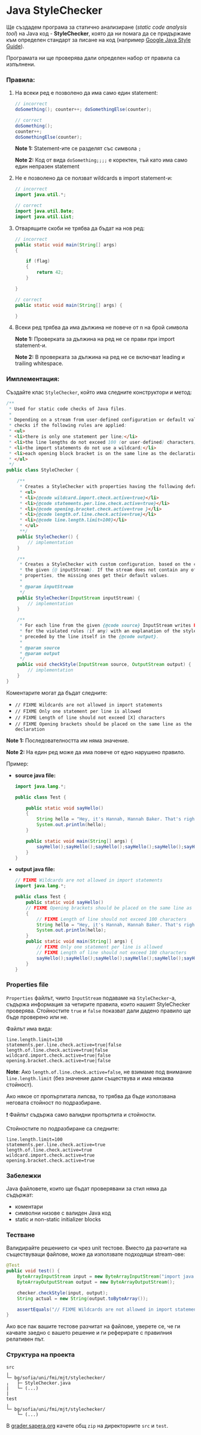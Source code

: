 # Java StyleChecker

Ще създадем програма за статично анализиране (*static code analysis tool*) на Java код - **StyleChecker**, която да ни помага да се придържаме към определен стандарт за писане на код (например [Google Java Style Guide](https://google.github.io/styleguide/javaguide.html)).

Програмата ни ще проверява дали определен набор от правила са изпълнени.

### Правила:

1.  На всеки ред е позволено да има само един statement:

    ``` java
    // incorrect
    doSomething(); counter++; doSomethingElse(counter);

    // correct
    doSomething();
    counter++;
    doSomethingElse(counter);
    ```

    **Note 1:** Statement-ите се разделят със символа `;`

    **Note 2:** Код от вида `doSomething;;;;` е коректен, тъй като има само един непразен statement

2.  Не е позволено да се ползват wildcards в import statement-и:

    ```java
    // incorrect
    import java.util.*;

    // correct
    import java.util.Date;
    import java.util.List;
    ```

3.  Отварящите скоби не трябва да бъдат на нов ред:

    ```java
    // incorrect
    public static void main(String[] args)
    {

        if (flag)
        {
            return 42;
        }

    }

    // correct
    public static void main(String[] args) {

    }
    ```

4. Всеки ред трябва да има дължина не повече от n на брой символа

    **Note 1:** Проверката за дължина на ред не се прави при import statement-и.

    **Note 2:** В проверката за дължина на ред не се включват leading и trailing whitespace.

### Имплементация:

Създайте клас `StyleChecker`, който има следните конструктори и метод:

```java
/**
 * Used for static code checks of Java files.
 *
 * Depending on a stream from user-defined configuration or default values, it
 * checks if the following rules are applied:
 * <ul>
 * <li>there is only one statement per line;</li>
 * <li>the line lengths do not exceed 100 (or user-defined) characters;</li>
 * <li>the import statements do not use a wildcard;</li>
 * <li>each opening block bracket is on the same line as the declaration.</li>
 * </ul>
 */
public class StyleChecker {

    /**
     * Creates a StyleChecker with properties having the following default values:
     * <ul>
     * <li>{@code wildcard.import.check.active=true}</li>
     * <li>{@code statements.per.line.check.active=true}</li>
     * <li>{@code opening.bracket.check.active=true }</li>
     * <li>{@code length.of.line.check.active=true}</li>
     * <li>{@code line.length.limit=100}</li>
     * </ul>
     **/
    public StyleChecker() {
        // implementation
    }

    /**
     * Creates a StyleChecker with custom configuration, based on the content from
     * the given {@ inputStream}. If the stream does not contain any of the
     * properties, the missing ones get their default values.
     * 
     * @param inputStream
     */
    public StyleChecker(InputStream inputStream) {
        // implementation
    }

    /**
     * For each line from the given {@code source} InputStream writes FIXME comment
     * for the violated rules (if any) with an explanation of the style error
     * preceded by the line itself in the {@code output}.
     * 
     * @param source
     * @param output
     */
    public void checkStyle(InputStream source, OutputStream output) {
        // implementation
    }
}
```

Коментарите могат да бъдат следните:
- `// FIXME Wildcards are not allowed in import statements`
- `// FIXME Only one statement per line is allowed`
- `// FIXME Length of line should not exceed [X] characters`
- `// FIXME Opening brackets should be placed on the same line as the declaration`

**Note 1:** Последователността им няма значение.

**Note 2:** На един ред може да има повече от едно нарушено правило.

Пример:
- **source java file:**
    ```java
    import java.lang.*;

    public class Test {

        public static void sayHello()
        {
            String hello = "Hey, it's Hannah, Hannah Baker. That's right. Don't adjust your... whatever device you're listening to this on. It's me, live and in stereo.";
            System.out.println(hello);
        }

        public static void main(String[] args) {
            sayHello();sayHello();sayHello();sayHello();sayHello();sayHello();sayHello();sayHello();sayHello();sayHello();sayHello();
        }
    }
    ```
- **output java file:**

    ```java
    // FIXME Wildcards are not allowed in import statements
    import java.lang.*;

    public class Test {
        public static void sayHello()
        // FIXME Opening brackets should be placed on the same line as the declaration
        {
            // FIXME Length of line should not exceed 100 characters
            String hello = "Hey, it's Hannah, Hannah Baker. That's right. Don't adjust your... whatever device you're listening to this on. It's me, live and in stereo.";
            System.out.println(hello);
        }
        public static void main(String[] args) {
            // FIXME Only one statement per line is allowed
            // FIXME Length of line should not exceed 100 characters
            sayHello();sayHello();sayHello();sayHello();sayHello();sayHello();sayHello();sayHello();sayHello();sayHello();sayHello();
        }
    }
    ```

### Properties file

`Properties` файлът, чиито `InputStream` подаваме на `StyleChecker`-a, съдържа информация за четирите правила, които нашият StyleChecker проверява. Стойностите `true` и `false` показват дали дадено правило ще бъде проверено или не.

Файлът има видa:

```properties
line.length.limit=130
statements.per.line.check.active=true|false
length.of.line.check.active=true|false
wildcard.import.check.active=true|false
opening.bracket.check.active=true|false
```

**Note**: Ако `length.of.line.check.active=false`, не взимаме под внимание `line.length.limit` (без значение дали съществува и има някаква стойност).

Ако някое от пропъртитата липсва, то трябва да бъде използвана неговата стойност по подразбиране.

:exclamation: Файлът съдържа само валидни пропъртита и стойности.


Стойностите по подразбиране са следните:

```properties
line.length.limit=100
statements.per.line.check.active=true
length.of.line.check.active=true
wildcard.import.check.active=true
opening.bracket.check.active=true
```

### Забележки

Java файловете, които ще бъдат проверявани за стил няма да съдържат:
- коментари
- символни низове с валиден Java код
- static и non-static initializer blocks

### Тестване

Валидирайте решението си чрез unit тестове. Вместо да разчитате на съществуващи файлове, може да използвате подходящи stream-ове:

```java
@Test
public void test() {
    ByteArrayInputStream input = new ByteArrayInputStream("import java.util.*;".getBytes());
    ByteArrayOutputStream output = new ByteArrayOutputStream();

    checker.checkStyle(input, output);
    String actual = new String(output.toByteArray());

    assertEquals("// FIXME Wildcards are not allowed in import statements\nimport java.util.*;", actual.trim());
}
```

Ако все пак вашите тестове разчитат на файлове, уверете се, че ги качвате заедно с вашето решение и ги реферирате с правилния релативен път.

### Структура на проекта

```
src
╷
└─ bg/sofia/uni/fmi/mjt/stylechecker/
╷   ├─ StyleChecker.java
|   └─ (...)
|
test
╷
└─ bg/sofia/uni/fmi/mjt/stylechecker/
    └─ (...)
```

В [grader.sapera.org](grader.sapera.org) качете общ `zip` на директориите `src` и `test`.
